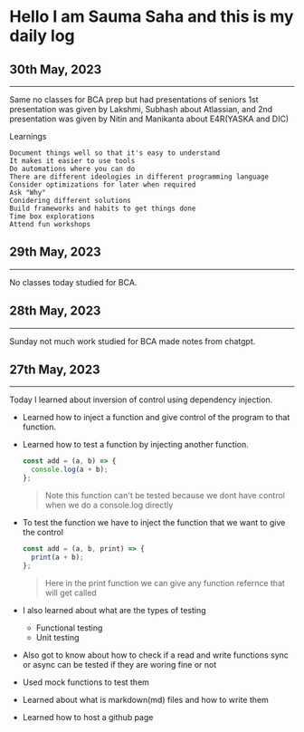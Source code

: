 # Hello I am Sauma Saha and this is my daily log

## 30th May, 2023

---

Same no classes for BCA prep but had presentations of seniors
1st presentation was given by Lakshmi, Subhash about Atlassian, and
2nd presentation was given by Nitin and Manikanta about E4R(YASKA and DIC)

Learnings

```
Document things well so that it's easy to understand
It makes it easier to use tools
Do automations where you can do
There are different ideologies in different programming language
Consider optimizations for later when required
Ask "Why"
Conidering different solutions
Build frameworks and habits to get things done
Time box explorations
Attend fun workshops
```

## 29th May, 2023

---

No classes today studied for BCA.

## 28th May, 2023

---

Sunday not much work studied for BCA made notes from chatgpt.

## 27th May, 2023

---

Today I learned about inversion of control using dependency injection.

- Learned how to inject a function and give control of the program to that function.
- Learned how to test a function by injecting another function.

  ```js
  const add = (a, b) => {
  	console.log(a + b);
  };
  ```

  > Note this function can't be tested because we dont have control when we do a console.log directly

- To test the function we have to inject the function that we want to give the control

  ```js
  const add = (a, b, print) => {
  	print(a + b);
  };
  ```

  > Here in the print function we can give any function refernce that will get called

- I also learned about what are the types of testing

  - Functional testing
  - Unit testing

- Also got to know about how to check if a read and write functions sync or async can be tested if they are woring fine or not
- Used mock functions to test them
- Learned about what is markdown(md) files and how to write them
- Learned how to host a github page
